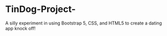 # TinDog-Project-
A silly experiment in using Bootstrap 5, CSS, and HTML5 to create a dating app knock off! 
